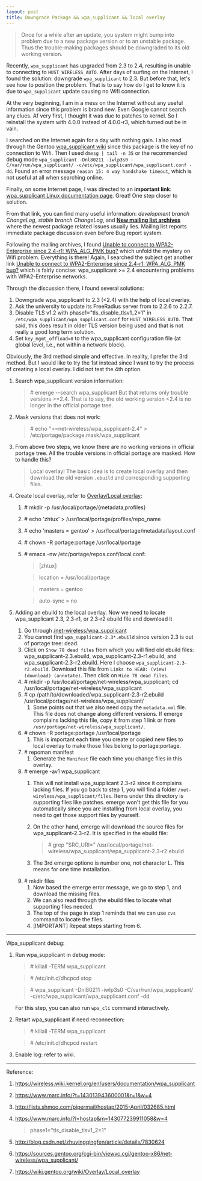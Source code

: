 ```yaml
---
layout: post
title: Downgrade Package && wpa_supplicant && local overlay
---
```


> Once for a while after an update, you system might bump into problem due to a new package version or to an unstable package. Thus the trouble-making packages should be downgraded to its old working version.

Recently, `wpa_supplicant` has upgraded from 2.3 to 2.4, resulting in unable to connecting to `HUST_WIRELESS_AUTO`. After days of surfing on the Internet, I found the solution: downgrade `wpa_supplicant` to 2.3. But before that, let's see how to position the problem. That is to say how do I get to know it is due to `wpa_supplicant` update causing no Wifi connection.

At the very beginning, I am in a mess on the Internet without any useful information since this problem is brand new. Even Google cannot search any clues. Af very first, I thought it was due to patches to kernel. So I reinstall the system with 4.0.0 instead of 4.0.0-r3, which turned out be in vain.

I searched on the Internet again for a day with nothing gain. I also read through the Gentoo [wpa_supplicant wiki](https://wiki.gentoo.org/wiki/Wpa_supplicant) since this package is the key of no connection to Wifi. Then I used `dmesg | tail -n 35` or the recommended debug mode `wpa_supplicant -Dnl80211 -iwlp3s0 -C/var/run/wpa_supplicant/ -c/etc/wpa_supplicant/wpa_supplicant.conf -dd`. Found an error message `reason 15: 4 way handshake timeout`, which is not useful at all when searching online.

Finally, on some Internet page, I was directed to an __important link__: [wpa_supplicant Linux documentation page](https://wireless.wiki.kernel.org/en/users/documentation/wpa_supplicant). Great! One step closer to solution.

From that link, you can find many useful information: _development branch ChangeLog_, _stable branch ChangeLog_, and [__New mailing list archives__](http://lists.shmoo.com/pipermail/hostap/) where the newest package related issues usually lies. Mailing list reports immediate package discussion even before Bug report system.

Following the mailing archives, I found [Unable to connect to WPA2-Enterprise since 2.4-r1: WPA\_ALG_PMK bug?](http://lists.shmoo.com/pipermail/hosfftap/2015-April/032685.html) which unfold the mystery on Wifi problem. Everything is there! Again, I searched the subject get another link [Unable to connect to WPA2-Enterprise since 2.4-r1: WPA\_ALG_PMK bug?](https://www.marc.info/?t=143013943600001&r=1&w=4) which is fairly concise: wpa_supplicant >= 2.4 encountering problems with WPA2-Enterprise networks.

Through the discussion there, I found several solutions:

1. Downgrade wpa_supplicant to 2.3 (<2.4) with the help of local overlay.
2. Ask the university to update its FreeRadius server from to 2.2.6 to 2.2.7.
3. Disable TLS v1.2 with phase1="tls\_disable\_tlsv1\_2=1" in `/etc/wpa_supplicant/wpa_supplicant.conf` for `HUST_WIRELESS_AUTO`. That said, this does result in older TLS version being used and that is not really a good long term
solution.
4. Set `key_mgmt_offload=0` to the wpa_supplicant configuration file (at global level, i.e., not within a network block).

Obviously, the 3rd method simple and effective. In reality, I prefer the 3rd method.  But I would like to try the 1st instead since I want to try the process of creating a local overlay. I did not test the 4th option.

1. Search wpa_supplicant version information:

    >_#_ emerge --search wpa_supplicant
    But that returns only trouble versions >=2.4. That is to say, the old working version <2.4 is no longer in the official portage tree.
2. Mask versions that does not work:

    >_#_ echo ">=net-wireless/wpa\_supplicant-2.4" > /etc/portage/package.mask/wpa_supplicant
3. From above two steps, we know there are no working versions in official portage tree. All the trouble versions in official portage are masked. How to handle this?

    > Local overlay! The basic idea is to create local overlay and then download the old version `.ebuild` and corresponding supporting files.
4. Create local overlay, refer to [Overlay/Local overlay](https://wiki.gentoo.org/wiki/Overlay/Local_overlay):
    1. _#_ mkdir -p /usr/local/portage/{metadata,profiles}
    2. _#_ echo 'zhtux' > /usr/local/portage/profiles/repo_name
    3. _#_ echo 'masters = gentoo' > /usr/local/portage/metadata/layout.conf
    4. _#_ chown -R portage:portage /usr/local/portage
    5. _#_ emacs -nw /etc/portage/repos.conf/local.conf:

        >[zhtux]
	
        >location = /usr/local/portage
	
        >masters = gentoo
	
        >auto-sync = no
5. Adding an ebuild to the local overlay. Now we need to locate wpa_supplicant 2.3, 2.3-r1, or 2.3-r2 ebuild file and download it
    1. Go through [/net-wireless/wpa_supplicant](https://sources.gentoo.org/cgi-bin/viewvc.cgi/gentoo-x86/net-wireless/wpa_supplicant/)
    2. You cannot find `wpa_supplicant-2.3*.ebuild` since version 2.3 is out of portage tree: dead.
    3. Click on `Show 78 dead files` from which you will find old ebuild files: wpa_supplicant-2.3.ebuild, wpa_supplicant-2.3-r1.ebuild, and wpa_supplicant-2.3-r2.ebuild. Here I choose `wpa_supplicant-2.3-r2.ebuild`. Download this file from `Links to HEAD: (view) (download) (annotate)`. Then click on `Hide 78 dead files`.
    4. _#_ mkdir -p /usr/local/portage/net-wireless/wpa\_supplicant; cd /usr/local/portage/net-wireless/wpa_supplicant
    5. _#_ cp /path/to/downloaded/wpa\_supplicant-2.3-r2.ebuild /usr/local/portage/net-wireless/wpa_supplicant/
        1. Some points out that we also need copy the `metadata.xml` file. This file does not change along different versions. If emerge complains lacking this file, copy it from step 1 link or from `/usr/portage/net-wireless/wpa_supplicant/`.
    6. _#_ chown -R portage:portage /usr/local/portage
        1. This is important each time you create or copied new files to local overlay to make those files belong to portage:portage.
    7. _#_ repoman manifest
        1. Generate the `Manifest` file each time you change files in this overlay.
    8. _#_ emerge -av1 wpa_supplicant
        1. This will not install wpa\_supplicant 2.3-r2 since it complains lacking files. If you go back to step 1, you will find a folder `/net-wireless/wpa_supplicant/files`. Items under this directory is supporting files like patches. emerge won't get this file for you automatically since you are installing from local overlay, you need to get those support files by yourself.
        2. On the other hand, emerge will download the source files for wpa_supplicant-2.3-r2. It is specified in the ebuild file:

            >_#_ grep "SRC\_URI=" /usr/local/portage/net-wireless/wpa\_supplicant/wpa_supplicant-2.3-r2.ebuild
        3. The 3rd emerge optiono is number one, not character L. This means for one time installation.
    9. _#_ mkdir files
        1. Now based the emerge error message, we go to step 1, and download the missing files.
        2. We can also read through the ebuild files to locate what supporting files needed.
        3. The top of the page in step 1 reminds that we can use `cvs` command to locate the files.
        4. [IMPORTANT] Repeat steps starting from 6.

---
Wpa_supplicant debug:

1. Run wpa_supplicant in debug mode:

    > _#_ killall -TERM wpa_supplicant

    > _#_ /etc/init.d/dhcpcd stop

    > _#_ wpa\_supplicant -Dnl80211 -iwlp3s0 -C/var/run/wpa\_supplicant/ -c/etc/wpa\_supplicant/wpa_supplicant.conf -dd

    For this step, you can also run `wpa_cli` command interactively.
2. Retart wpa_supplicant if need reconnection:

    > _#_ killall -TERM wpa_supplicant

    > _#_ /etc/init.d/dhcpcd restart
3. Enable log: refer to wiki.

---
Reference:

1. https://wireless.wiki.kernel.org/en/users/documentation/wpa_supplicant
2. https://www.marc.info/?t=143013943600001&r=1&w=4
3. http://lists.shmoo.com/pipermail/hostap/2015-April/032685.html
4. https://www.marc.info/?l=hostap&m=143077239911058&w=4

    >phase1="tls\_disable\_tlsv1_2=1"
5. http://blog.csdn.net/zhuyingqingfen/article/details/7830624
6. https://sources.gentoo.org/cgi-bin/viewvc.cgi/gentoo-x86/net-wireless/wpa_supplicant/
7. https://wiki.gentoo.org/wiki/Overlay/Local_overlay